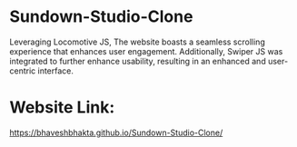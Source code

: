 # Sundown-Studio-Clone

Leveraging Locomotive JS, The website boasts a seamless scrolling experience that enhances user engagement. Additionally, Swiper JS was integrated to further enhance usability, resulting in an enhanced and user-centric interface.

# Website Link: 
https://bhaveshbhakta.github.io/Sundown-Studio-Clone/
